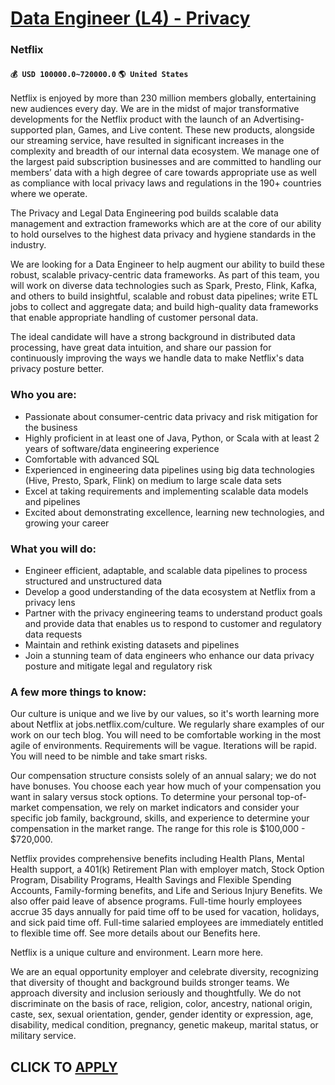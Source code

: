 # [Data Engineer (L4) - Privacy](https://www.remotewlb.com/apply/data-engineer-l4-privacy-89785)  
### Netflix  
#### `💰 USD 100000.0~720000.0` `🌎 United States`  

Netflix is enjoyed by more than 230 million members globally, entertaining new audiences every day. We are in the midst of major transformative developments for the Netflix product with the launch of an Advertising-supported plan, Games, and Live content. These new products, alongside our streaming service, have resulted in significant increases in the complexity and breadth of our internal data ecosystem. We manage one of the largest paid subscription businesses and are committed to handling our members’ data with a high degree of care towards appropriate use as well as compliance with local privacy laws and regulations in the 190+ countries where we operate.

The Privacy and Legal Data Engineering pod builds scalable data management and extraction frameworks which are at the core of our ability to hold ourselves to the highest data privacy and hygiene standards in the industry.

We are looking for a Data Engineer to help augment our ability to build these robust, scalable privacy-centric data frameworks. As part of this team, you will work on diverse data technologies such as Spark, Presto, Flink, Kafka, and others to build insightful, scalable and robust data pipelines; write ETL jobs to collect and aggregate data; and build high-quality data frameworks that enable appropriate handling of customer personal data.

The ideal candidate will have a strong background in distributed data processing, have great data intuition, and share our passion for continuously improving the ways we handle data to make Netflix's data privacy posture better.

### Who you are:

  * Passionate about consumer-centric data privacy and risk mitigation for the business
  * Highly proficient in at least one of Java, Python, or Scala with at least 2 years of software/data engineering experience
  * Comfortable with advanced SQL
  * Experienced in engineering data pipelines using big data technologies (Hive, Presto, Spark, Flink) on medium to large scale data sets
  * Excel at taking requirements and implementing scalable data models and pipelines 
  * Excited about demonstrating excellence, learning new technologies, and growing your career 

### What you will do:

  * Engineer efficient, adaptable, and scalable data pipelines to process structured and unstructured data 
  * Develop a good understanding of the data ecosystem at Netflix from a privacy lens 
  * Partner with the privacy engineering teams to understand product goals and provide data that enables us to respond to customer and regulatory data requests 
  * Maintain and rethink existing datasets and pipelines
  * Join a stunning team of data engineers who enhance our data privacy posture and mitigate legal and regulatory risk

### A few more things to know:

Our culture is unique and we live by our values, so it's worth learning more about Netflix at jobs.netflix.com/culture. We regularly share examples of our work on our tech blog. You will need to be comfortable working in the most agile of environments. Requirements will be vague. Iterations will be rapid. You will need to be nimble and take smart risks.

Our compensation structure consists solely of an annual salary; we do not have bonuses. You choose each year how much of your compensation you want in salary versus stock options. To determine your personal top-of-market compensation, we rely on market indicators and consider your specific job family, background, skills, and experience to determine your compensation in the market range. The range for this role is $100,000 - $720,000.

Netflix provides comprehensive benefits including Health Plans, Mental Health support, a 401(k) Retirement Plan with employer match, Stock Option Program, Disability Programs, Health Savings and Flexible Spending Accounts, Family-forming benefits, and Life and Serious Injury Benefits. We also offer paid leave of absence programs. Full-time hourly employees accrue 35 days annually for paid time off to be used for vacation, holidays, and sick paid time off. Full-time salaried employees are immediately entitled to flexible time off. See more details about our Benefits here.

Netflix is a unique culture and environment. Learn more here.

We are an equal opportunity employer and celebrate diversity, recognizing that diversity of thought and background builds stronger teams. We approach diversity and inclusion seriously and thoughtfully. We do not discriminate on the basis of race, religion, color, ancestry, national origin, caste, sex, sexual orientation, gender, gender identity or expression, age, disability, medical condition, pregnancy, genetic makeup, marital status, or military service.

  
## CLICK TO [APPLY](https://www.remotewlb.com/apply/data-engineer-l4-privacy-89785)

